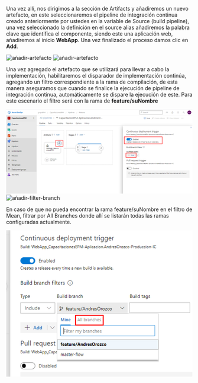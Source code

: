 Una vez allí, nos dirigimos a la sección de Artifacts y añadiremos un nuevo artefacto, en este seleccionaremos el pipeline de integración continua creado anteriormente por ustedes en la variable de Source (build pipeline), una vez seleccionado la definición en el source alias añadiremos la palabra clave que identifica el componente, siendo este una aplicación web, añadiremos al inicio **WebApp**. Una vez finalizado el proceso damos clic en **Add**.

![añadir-artefacto](./assets/añadir-source-build.png)
![añadir-artefacto](./assets/añadir-source-alias.png)

Una vez agregado el artefacto que se utilizará para llevar a cabo la implementación, habilitaremos el disparador de implementación continúa, agregando un filtro correspondiente a la rama de compilación, de esta manera aseguramos que cuando se finalice la ejecución de pipeline de integración continua, automáticamente se dispare la ejecución de este. Para este escenario el filtro será con la rama de **feature/suNombre**

![trigger-release](./assets/trigger-release.png)
![añadir-filter-branch](./assets/añadir-filter-branch.png)

En caso de que no pueda encontrar la rama feature/suNombre en el filtro de Mean, filtrar por All Branches donde allí se listarán todas las ramas configuradas actualmente.

![filtro-seleccionar-rama](./assets/filtro-seleccionar-rama.png)